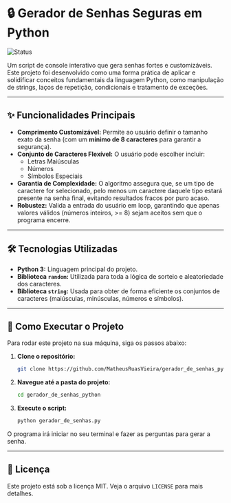 # 🔒 Gerador de Senhas Seguras em Python

![Status](https://img.shields.io/badge/status-concluído-brightgreen)

Um script de console interativo que gera senhas fortes e customizáveis. Este projeto foi desenvolvido como uma forma prática de aplicar e solidificar conceitos fundamentais da linguagem Python, como manipulação de strings, laços de repetição, condicionais e tratamento de exceções.

---

## ✨ Funcionalidades Principais

* **Comprimento Customizável:** Permite ao usuário definir o tamanho exato da senha (com um **mínimo de 8 caracteres** para garantir a segurança).
* **Conjunto de Caracteres Flexível:** O usuário pode escolher incluir:
    * Letras Maiúsculas
    * Números
    * Símbolos Especiais
* **Garantia de Complexidade:** O algoritmo assegura que, se um tipo de caractere for selecionado, pelo menos um caractere daquele tipo estará presente na senha final, evitando resultados fracos por puro acaso.
* **Robustez:** Valida a entrada do usuário em loop, garantindo que apenas valores válidos (números inteiros, >= 8) sejam aceitos sem que o programa encerre.

---

## 🛠️ Tecnologias Utilizadas

* **Python 3:** Linguagem principal do projeto.
* **Biblioteca `random`:** Utilizada para toda a lógica de sorteio e aleatoriedade dos caracteres.
* **Biblioteca `string`:** Usada para obter de forma eficiente os conjuntos de caracteres (maiúsculas, minúsculas, números e símbolos).

---

## 🚀 Como Executar o Projeto

Para rodar este projeto na sua máquina, siga os passos abaixo:

1.  **Clone o repositório:**
    ```bash
    git clone https://github.com/MatheusRuasVieira/gerador_de_senhas_python.git
    ```

2.  **Navegue até a pasta do projeto:**
    ```bash
    cd gerador_de_senhas_python
    ```

3.  **Execute o script:**
    ```bash
    python gerador_de_senhas.py
    ```
O programa irá iniciar no seu terminal e fazer as perguntas para gerar a senha.

---

## 📄 Licença

Este projeto está sob a licença MIT. Veja o arquivo `LICENSE` para mais detalhes.
